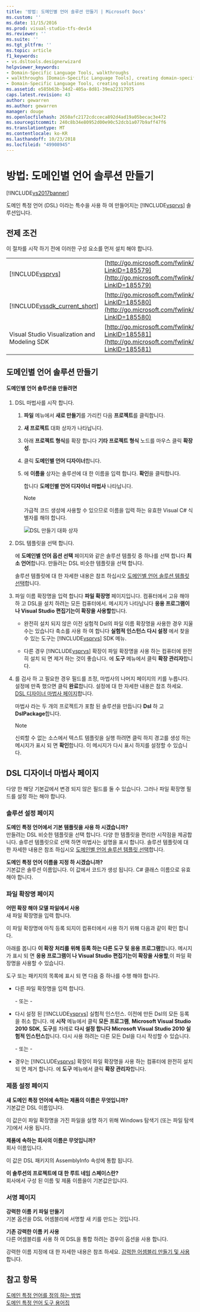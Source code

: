 ```yaml
---
title: '방법: 도메인별 언어 솔루션 만들기 | Microsoft Docs'
ms.custom: ''
ms.date: 11/15/2016
ms.prod: visual-studio-tfs-dev14
ms.reviewer: ''
ms.suite: ''
ms.tgt_pltfrm: ''
ms.topic: article
f1_keywords:
- vs.dsltools.designerwizard
helpviewer_keywords:
- Domain-Specific Language Tools, walkthroughs
- walkthroughs [Domain-Specific Language Tools], creating domain-specific language
- Domain-Specific Language Tools, creating solutions
ms.assetid: e585b63b-34d2-405a-8d81-39ea22317975
caps.latest.revision: 43
author: gewarren
ms.author: gewarren
manager: douge
ms.openlocfilehash: 2650afc2172cdcceca892d4ad19a05becac3e472
ms.sourcegitcommit: 240c8b34e80952d00e90c52dcb1a077b9aff47f6
ms.translationtype: MT
ms.contentlocale: ko-KR
ms.lasthandoff: 10/23/2018
ms.locfileid: "49908945"
---
```

# <a name="how-to-create-a-domain-specific-language-solution"></a>방법: 도메인별 언어 솔루션 만들기
[!INCLUDE[vs2017banner](../includes/vs2017banner.md)]

도메인 특정 언어 (DSL) 이라는 특수을 사용 하 여 만들어지는 [!INCLUDE[vsprvs](../includes/vsprvs-md.md)] 솔루션입니다.  
  
## <a name="prerequisites"></a>전제 조건  
 이 절차를 시작 하기 전에 이러한 구성 요소를 먼저 설치 해야 합니다.  
  
|||  
|-|-|  
|[!INCLUDE[vsprvs](../includes/vsprvs-md.md)]|[http://go.microsoft.com/fwlink/?LinkID=185579](http://go.microsoft.com/fwlink/?LinkID=185579)|  
|[!INCLUDE[vssdk_current_short](../includes/vssdk-current-short-md.md)]|[http://go.microsoft.com/fwlink/?LinkID=185580](http://go.microsoft.com/fwlink/?LinkID=185580)|  
|Visual Studio Visualization and Modeling SDK|[http://go.microsoft.com/fwlink/?LinkID=185581](http://go.microsoft.com/fwlink/?LinkID=185581)|  
  
## <a name="creating-a-domain-specific-language-solution"></a>도메인별 언어 솔루션 만들기  
  
#### <a name="to-create-a-domain-specific-language-solution"></a>도메인별 언어 솔루션을 만들려면  
  
1. DSL 마법사를 시작 합니다.  
  
   1. **파일** 메뉴에서 **새로 만들기**를 가리킨 다음 **프로젝트**를 클릭합니다.  
  
   2. **새 프로젝트** 대화 상자가 나타납니다.  
  
   3. 아래 **프로젝트 형식**를 확장 합니다 **기타 프로젝트 형식** 노드를 마우스 클릭 **확장성**.  
  
   4. 클릭 **도메인별 언어 디자이너**합니다.  
  
   5. 에 **이름을** 상자는 솔루션에 대 한 이름을 입력 합니다. **확인**을 클릭합니다.  
  
       합니다 **도메인별 언어 디자이너 마법사** 나타납니다.  
  
      > [!NOTE]
      >  가급적 코드 생성에 사용할 수 있으므로 이름을 입력 하는 유효한 Visual C# 식별자를 해야 합니다.  
  
      ![DSL 만들기 대화 상자](../modeling/media/create-dsldialog.png "Create_DSLDialog")  
  
2. DSL 템플릿을 선택 합니다.  
  
    에 **도메인별 언어 옵션 선택** 페이지와 같은 솔루션 템플릿 중 하나를 선택 합니다 **최소 언어**합니다. 만들려는 DSL 비슷한 템플릿을 선택 합니다.  
  
    솔루션 템플릿에 대 한 자세한 내용은 참조 하십시오 [도메인별 언어 솔루션 템플릿 선택](../modeling/choosing-a-domain-specific-language-solution-template.md)합니다.  
  
3. 파일 이름 확장명을 입력 합니다 **파일 확장명** 페이지입니다. 컴퓨터에서 고유 해야 하 고 DSL을 설치 하려는 모든 컴퓨터에서. 메시지가 나타납니다 **응용 프로그램이 나 Visual Studio 편집기는이 확장을 사용할**합니다.  
  
   -   완전히 설치 되지 않은 이전 실험적 Dsl의 파일 이름 확장명을 사용한 경우 지울 수는 있습니다 축소를 사용 하 여 합니다 **실험적 인스턴스 다시 설정** 에서 찾을 수 있는 도구는 [!INCLUDE[vsprvs](../includes/vsprvs-md.md)] SDK 메뉴.  
  
   -   다른 경우 [!INCLUDE[vsprvs](../includes/vsprvs-md.md)] 확장이 파일 확장명을 사용 하는 컴퓨터에 완전히 설치 되 면 제거 하는 것이 좋습니다. 에 **도구** 메뉴에서 클릭 **확장 관리자**합니다.  
  
4. 를 검사 하 고 필요한 경우 필드를 조정, 마법사의 나머지 페이지의 키를 누릅니다. 설정에 만족 했으면 클릭 **완료**합니다. 설정에 대 한 자세한 내용은 참조 하세요. [DSL 디자이너 마법사 페이지](#settings)합니다.  
  
    마법사 라는 두 개의 프로젝트가 포함 된 솔루션을 만듭니다 **Dsl** 하 고 **DslPackage**합니다.  
  
   > [!NOTE]
   >  신뢰할 수 없는 소스에서 텍스트 템플릿을 실행 하려면 클릭 하지 경고를 생성 하는 메시지가 표시 되 면 **확인**합니다. 이 메시지가 다시 표시 하지를 설정할 수 있습니다.  
  
##  <a name="settings"></a> DSL 디자이너 마법사 페이지  
 다양 한 해당 기본값에서 변경 되지 않은 필드를 둘 수 있습니다. 그러나 파일 확장명 필드를 설정 하는 해야 합니다.  
  
### <a name="solution-settings-page"></a>솔루션 설정 페이지  
 **도메인 특정 언어에서 기본 템플릿을 사용 하 시겠습니까?**  
 만들려는 DSL 비슷한 템플릿을 선택 합니다. 다양 한 템플릿을 편리한 시작점을 제공합니다. 솔루션 템플릿으로 선택 하면 마법사는 설명을 표시 합니다. 솔루션 템플릿에 대 한 자세한 내용은 참조 하십시오 [도메인별 언어 솔루션 템플릿 선택](../modeling/choosing-a-domain-specific-language-solution-template.md)합니다.  
  
 **도메인 특정 언어 이름을 지정 하 시겠습니까?**  
 기본값은 솔루션 이름입니다. 이 값에서 코드가 생성 됩니다. C# 클래스 이름으로 유효 해야 합니다.  
  
### <a name="file-extension-page"></a>파일 확장명 페이지  
 **어떤 확장 해야 모델 파일에서 사용**  
 새 파일 확장명을 입력 합니다.  
  
 이 파일 확장명에 아직 등록 되지이 컴퓨터에서 사용 하기 위해 다음과 같이 확인 합니다.  
  
 아래를 봅니다 **이 확장 처리를 위해 등록 하는 다른 도구 및 응용 프로그램**합니다. 메시지가 표시 되 면 **응용 프로그램이 나 Visual Studio 편집기는이 확장을 사용할**,이 파일 확장명을 사용할 수 있습니다.  
  
 도구 또는 패키지의 목록에 표시 되 면 다음 중 하나를 수행 해야 합니다.  
  
-   다른 파일 확장명을 입력 합니다.  
  
     \- 또는 -  
  
-   다시 설정 된 [!INCLUDE[vsprvs](../includes/vsprvs-md.md)] 실험적 인스턴스. 이전에 만든 Dsl의 모든 등록을 취소 합니다. 에 **시작** 메뉴에서 클릭 **모든 프로그램**, **Microsoft Visual Studio 2010 SDK**, **도구**를 차례로 **다시 설정 합니다 Microsoft Visual Studio 2010 실험적 인스턴스**합니다. 다시 사용 하려는 다른 모든 Dsl을 다시 작성할 수 있습니다.  
  
     \- 또는 -  
  
-   경우는 [!INCLUDE[vsprvs](../includes/vsprvs-md.md)] 확장이 파일 확장명을 사용 하는 컴퓨터에 완전히 설치 되 면 제거 합니다. 에 **도구** 메뉴에서 클릭 **확장 관리자**합니다.  
  
### <a name="product-settings-page"></a>제품 설정 페이지  
 **새 도메인 특정 언어에 속하는 제품의 이름은 무엇입니까?**  
 기본값은 DSL 이름입니다.  
  
 이 값은이 파일 확장명을 가진 파일을 설명 하기 위해 Windows 탐색기 (또는 파일 탐색기)에서 사용 됩니다.  
  
 **제품에 속하는 회사의 이름은 무엇입니까?**  
 회사 이름입니다.  
  
 이 값은 DSL 패키지의 AssemblyInfo 속성에 통합 됩니다.  
  
 **이 솔루션의 프로젝트에 대 한 루트 네임 스페이스란?**  
 회사에서 구성 된 이름 및 제품 이름을이 기본값은입니다.  
  
### <a name="signing-page"></a>서명 페이지  
 **강력한 이름 키 파일 만들기**  
 기본 옵션을 DSL 어셈블리에 서명할 새 키를 만드는 것입니다.  
  
 **기존 강력한 이름 키 사용**  
 다른 어셈블리를 사용 하 여 DSL을 통합 하려는 경우이 옵션을 사용 합니다.  
  
 강력한 이름 지정에 대 한 자세한 내용은 참조 하세요. [강력한 어셈블리 만들기 및 사용](http://go.microsoft.com/fwlink/?LinkId=186073)합니다.  
  
## <a name="see-also"></a>참고 항목  
 [도메인 특정 언어를 정의 하는 방법](../modeling/how-to-define-a-domain-specific-language.md)   
 [도메인 특정 언어 도구 용어집](http://msdn.microsoft.com/en-us/ca5e84cb-a315-465c-be24-76aa3df276aa)



